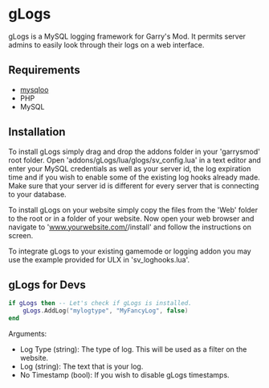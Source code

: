 gLogs
=====
gLogs is a MySQL logging framework for Garry's Mod. It permits server admins to easily look through their logs on a web interface.

Requirements
------------
* [mysqloo]
* PHP
* MySQL

Installation
------------
To install gLogs simply drag and drop the addons folder in your 'garrysmod' root folder.
Open 'addons/gLogs/lua/glogs/sv_config.lua' in a text editor and enter your MySQL credentials as well as your server id, the log expiration time and if you wish to enable some of the existing log hooks already made. Make sure that your server id is different for every server that is connecting to your database.

To install gLogs on your website simply copy the files from the 'Web' folder to the root or in a folder of your website.
Now open your web browser and navigate to 'www.yourwebsite.com/<gLogsInstallPath>/install' and follow the instructions on screen.

To integrate gLogs to your existing gamemode or logging addon you may use the example provided for ULX in 'sv_loghooks.lua'.

gLogs for Devs
--------------
```lua
if gLogs then -- Let's check if gLogs is installed.
    gLogs.AddLog("mylogtype", "MyFancyLog", false)
end
```
Arguments:
* Log Type (string): The type of log. This will be used as a filter on the website.
* Log (string): The text that is your log.
* No Timestamp (bool): If you wish to disable gLogs timestamps.

[mysqloo]:http://facepunch.com/showthread.php?t=1357773
